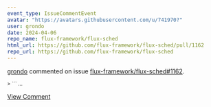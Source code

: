 ```yaml
---
event_type: IssueCommentEvent
avatar: "https://avatars.githubusercontent.com/u/741970?"
user: grondo
date: 2024-04-06
repo_name: flux-framework/flux-sched
html_url: https://github.com/flux-framework/flux-sched/pull/1162
repo_url: https://github.com/flux-framework/flux-sched
---
```


<a href='https://github.com/grondo' target='_blank'>grondo</a> commented on issue <a href='https://github.com/flux-framework/flux-sched/pull/1162' target='_blank'>flux-framework/flux-sched#1162</a>.

<small>> ```...</small>

<a href='https://github.com/flux-framework/flux-sched/pull/1162' target='_blank'>View Comment</a>